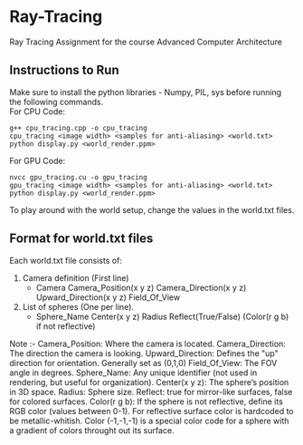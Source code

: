 # Ray-Tracing
Ray Tracing Assignment for the course Advanced Computer Architecture

## Instructions to Run
Make sure to install the python libraries - Numpy, PIL, sys before running the following commands.  
For CPU Code:
```
g++ cpu_tracing.cpp -o cpu_tracing
cpu_tracing <image width> <samples for anti-aliasing> <world.txt>
python display.py <world_render.ppm>
```
For GPU Code:
```
nvcc gpu_tracing.cu -o gpu_tracing
gpu_tracing <image width> <samples for anti-aliasing> <world.txt>
python display.py <world_render.ppm>
```

To play around with the world setup, change the values in the world.txt files. 

## Format for world.txt files
Each world.txt file consists of:
1. Camera definition (First line)
   - Camera Camera_Position(x y z) Camera_Direction(x y z) Upward_Direction(x y z) Field_Of_View
2. List of spheres (One per line).
   - Sphere_Name Center(x y z) Radius Reflect(True/False) (Color(r g b) if not reflective)

Note :- 
Camera_Position: Where the camera is located.
Camera_Direction: The direction the camera is looking.
Upward_Direction: Defines the "up" direction for orientation. Generally set as (0,1,0)
Field_Of_View: The FOV angle in degrees.
Sphere_Name: Any unique identifier (not used in rendering, but useful for organization).
Center(x y z): The sphere’s position in 3D space.
Radius: Sphere size.
Reflect: true for mirror-like surfaces, false for colored surfaces.
Color(r g b): If the sphere is not reflective, define its RGB color (values between 0-1). For reflective surface color is hardcoded to be metallic-whitish. 
Color (-1,-1,-1) is a special color code for a sphere with a gradient of colors throught out its surface. 

